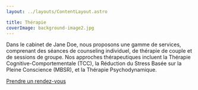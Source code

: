 ```yaml
---
layout: ../layouts/ContentLayout.astro

title: Thérapie
coverImage: background-image2.jpg
---
```


Dans le cabinet de Jane Doe, nous proposons une gamme de services, comprenant des séances de counseling individuel, de thérapie de couple et de sessions de groupe. Nos approches thérapeutiques incluent la Thérapie Cognitive-Comportementale (TCC), la Réduction du Stress Basée sur la Pleine Conscience (MBSR), et la Thérapie Psychodynamique.

[Prendre un rendez-vous](/fr/rendez-vous)
